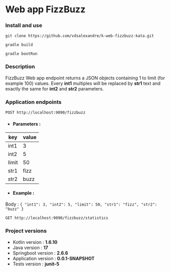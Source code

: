 # Web app FizzBuzz

### Install and use
`git clone https://github.com/vdsalexandre/k-web-fizzbuzz-kata.git`

`gradle build`

`gradle bootRun`

### Description
FizzBuzz Web app endpoint returns a JSON objects containing 1 to limit (for example 100) values.
Every **int1** multiples will be replaced by **str1** text and exactly the same for **int2** and **str2** parameters.

### Application endpoints
    POST http://localhost:9090/fizzbuzz

* #### Parameters :

| key     | value    |
|---------|----------|
| int1    | 3        |
| int2    | 5        |
| limit   | 50       |
| str1    | fizz     |
| str2    | buzz     |

* #### Example :
Body : 
`{
    "int1": 3,
    "int2": 5,
    "limit": 50,
    "str1": "fizz",
    "str2": "buzz"
}`

    GET http://localhost:9090/fizzbuzz/statistics

### Project versions
* Kotlin version : **1.6.10**
* Java version : **17**
* Springboot version : **2.6.6**
* Application version : **0.0.1-SNAPSHOT**
* Tests version : **junit-5**
